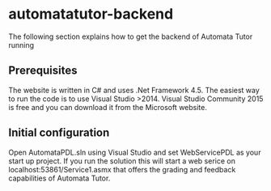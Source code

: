 # automatatutor-backend

The following section explains how to get the backend of Automata Tutor running

## Prerequisites

The website is written in C# and uses .Net Framework 4.5. The easiest way to run the code is to use Visual Studio >2014.
Visual Studio Community 2015 is free and you can download it from the Microsoft website.

## Initial configuration

Open AutomataPDL.sln using Visual Studio and set WebServicePDL as your start up project.
If you run the solution this will start a web serice on localhost:53861/Service1.asmx that offers the grading and feedback capabilities of Automata Tutor.
